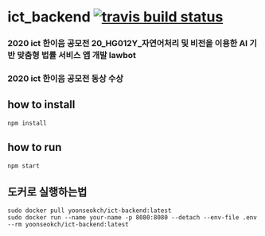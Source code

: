 # ict_backend [![travis build status](https://travis-ci.org/yoonseokch/ict_backend.svg?branch=master)](https://travis-ci.org/github/yoonseokch/ict_backend)

### 2020 ict 한이음 공모전 20_HG012Y_자연어처리 및 비전을 이용한 AI 기반 맞춤형 법률 서비스 앱 개발 lawbot

### 2020 ict 한이음 공모전 동상 수상

## how to install
```
npm install
```

## how to run

```
npm start
```

## 도커로 실행하는법

```
sudo docker pull yoonseokch/ict-backend:latest
sudo docker run --name your-name -p 8080:8080 --detach --env-file .env --rm yoonseokch/ict-backend:latest
```


